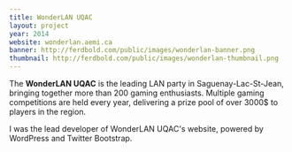 ```yaml
---
title: WonderLAN UQAC
layout: project
year: 2014
website: wonderlan.aemi.ca
banner: http://ferdbold.com/public/images/wonderlan-banner.png
thumbnail: http://ferdbold.com/public/images/wonderlan-thumbnail.png
---
```


The **WonderLAN UQAC** is the leading LAN party in Saguenay-Lac-St-Jean, bringing together more than 200 gaming enthusiasts. Multiple gaming competitions are held every year, delivering a prize pool of over 3000$ to players in the region.

I was the lead developer of WonderLAN UQAC's website, powered by WordPress and Twitter Bootstrap.
